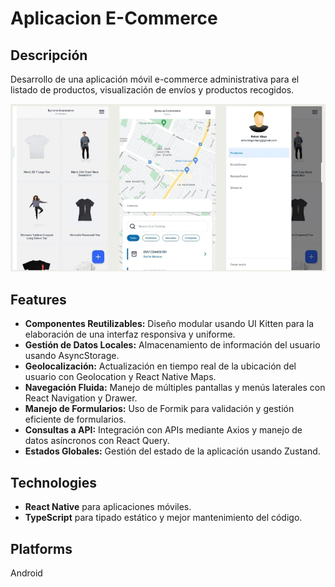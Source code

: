# Aplicacion E-Commerce

## Descripción

Desarrollo de una aplicación móvil e-commerce administrativa para el listado de productos, visualización de envíos y productos recogidos.

![Imagen de la aplicacion](./src/assets/Aplicacion.png)

## Features

- **Componentes Reutilizables:** Diseño modular usando UI Kitten para la elaboración de una interfaz responsiva y uniforme.
- **Gestión de Datos Locales:** Almacenamiento de información del usuario usando AsyncStorage.
- **Geolocalización:** Actualización en tiempo real de la ubicación del usuario con Geolocation y React Native Maps.
- **Navegación Fluida:** Manejo de múltiples pantallas y menús laterales con React Navigation y Drawer.
- **Manejo de Formularios:** Uso de Formik para validación y gestión eficiente de formularios.
- **Consultas a API:** Integración con APIs mediante Axios y manejo de datos asíncronos con React Query.
- **Estados Globales:** Gestión del estado de la aplicación usando Zustand.

## Technologies

- **React Native** para aplicaciones móviles.
- **TypeScript** para tipado estático y mejor mantenimiento del código.

## Platforms

Android
